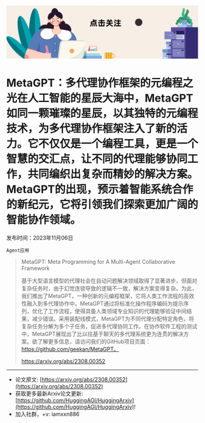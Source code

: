 ![](https://raw.githubusercontent.com/HuggingAGI/HuggingArxiv/main/imgs/follow2.gif)
# MetaGPT：多代理协作框架的元编程之光在人工智能的星辰大海中，MetaGPT如同一颗璀璨的星辰，以其独特的元编程技术，为多代理协作框架注入了新的活力。它不仅仅是一个编程工具，更是一个智慧的交汇点，让不同的代理能够协同工作，共同编织出复杂而精妙的解决方案。MetaGPT的出现，预示着智能系统合作的新纪元，它将引领我们探索更加广阔的智能协作领域。
发布时间：2023年11月06日

`Agent应用`
> MetaGPT: Meta Programming for A Multi-Agent Collaborative Framework
>
> 基于大型语言模型的代理社会在自动问题解决领域取得了显著进步，但面对复杂任务时，由于幻觉连锁导致的逻辑不一致，解决方案变得复杂。为此，我们推出了MetaGPT，一种创新的元编程框架，它将人类工作流程的高效性融入到多代理协作中。MetaGPT通过将标准化操作程序编码为提示序列，优化了工作流程，使得具备人类领域专业知识的代理能够验证中间结果，减少错误。采用装配线模式，MetaGPT为不同代理分配特定角色，将复杂任务分解为多个子任务，促进多代理协同工作。在协作软件工程的测试中，MetaGPT展现出了比以往基于聊天的多代理系统更为连贯的解决方案。欲了解更多信息，请访问我们的GitHub项目页面：https://github.com/geekan/MetaGPT。
>
> https://arxiv.org/abs/2308.00352


<hr />

- 论文原文: [https://arxiv.org/abs/2308.00352](https://arxiv.org/abs/2308.00352)
- 获取更多最新Arxiv论文更新: [https://github.com/HuggingAGI/HuggingArxiv](https://github.com/HuggingAGI/HuggingArxiv)!
- 加入社群，+v: iamxxn886